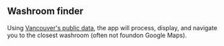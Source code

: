 ## Washroom finder

Using [Vancouver's public data](https://opendata.vancouver.ca/pages/home/), the app will process, display, and navigate you to the closest washroom (often not foundon Google Maps).